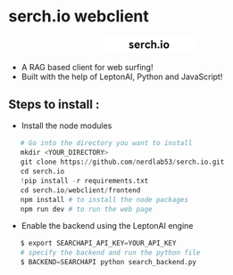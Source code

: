 # serch.io webclient
<p align="center" width="100%">
    <img width="33%" src="assets/logo.png">
</p>


- A RAG based client for web surfing!
- Built with the help of LeptonAI, Python and JavaScript!

## Steps to install :
- Install the node modules
 ```Python
    # Go into the directory you want to install
    mkdir <YOUR_DIRECTORY>
    git clone https://github.com/nerdlab53/serch.io.git
    cd serch.io
    !pip install -r requirements.txt
    cd serch.io/webclient/frontend
    npm install # to install the node packages
    npm run dev # to run the web page
 ```
- Enable the backend using the LeptonAI engine
 ```Python
    $ export SEARCHAPI_API_KEY=YOUR_API_KEY
    # specify the backend and run the python file
    $ BACKEND=SEARCHAPI python search_backend.py    
 ```
